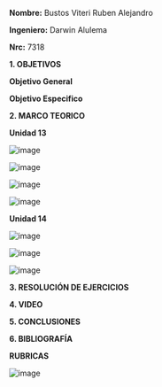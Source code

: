 **Nombre:** Bustos Viteri Ruben Alejandro

**Ingeniero:** Darwin Alulema

**Nrc:** 7318

**1. OBJETIVOS**

**Objetivo General**

**Objetivo Especifico**

**2. MARCO TEORICO**

**Unidad 13**

![image](https://user-images.githubusercontent.com/105680588/185512588-a34e93d9-1134-4fa6-befe-83d1a74ccaef.png)

![image](https://user-images.githubusercontent.com/105680588/185512628-6894ee74-07e3-4b97-844a-1fd744dfab75.png)

![image](https://user-images.githubusercontent.com/105680588/185512647-686b43f6-72c6-4e2f-8daf-9a1ad9b09892.png)

![image](https://user-images.githubusercontent.com/105680588/185512671-27a46af6-114d-4618-85b3-82176d561e1f.png)

**Unidad 14**

![image](https://user-images.githubusercontent.com/105680588/185519178-e5624aef-976c-4087-9707-8bd41004b5a2.png)

![image](https://user-images.githubusercontent.com/105680588/185519211-25bafed5-3f23-4353-aef6-0596f9f03b13.png)

![image](https://user-images.githubusercontent.com/105680588/185519253-d4a1ae8f-42d9-4d61-895c-3d770da1070c.png)

**3. RESOLUCIÓN DE EJERCICIOS**

**4. VIDEO**

**5. CONCLUSIONES**

**6. BIBLIOGRAFÍA**

**RUBRICAS**

![image](https://user-images.githubusercontent.com/105680588/185482437-5326df39-651d-4a99-8eac-c14fe869895f.png)
